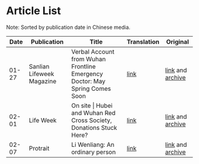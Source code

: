 # Article List

Note: Sorted by publication date in Chinese media.

| Date | Publication | Title | Translation | Original |
|------|-------|-------|-------------|----------|
| 01-27 | Sanlian Lifeweek Magazine | Verbal Account from Wuhan Frontline Emergency Doctor: May Spring Comes Soon | [link](/docs/2020-01-27/may_spring_comes_soon.md) | [link](https://mp.weixin.qq.com/s/qHj8OB8YPdBSH_6pb60-6A) and [archive](https://archive.ph/BbFU0) |
| 02-01 | Life Week | On site \| Hubei and Wuhan Red Cross Society, Donations Stuck Here? | [link](/docs/2020-02-01/donations_stuck_here.md) | [link](https://mp.weixin.qq.com/s/CcP9ECRX80nCKvJxcRMDXw) and [archive](https://archive.ph/J2aZR) |
| 02-07 | Protrait | Li Wenliang: An ordinary person | [link](/docs/2020-02-07/liwenliang_an_ordinary_person.md) | [link](https://mp.weixin.qq.com/s/I1J3wCbfbMP7AecP1_Ie2A) and [archive](http://archive.is/nDykY) |
